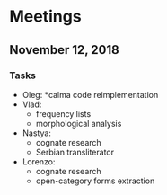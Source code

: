 
# Meetings

## November 12, 2018

### Tasks

* Oleg:
    *calma code reimplementation
* Vlad:
    * frequency lists
    * morphological analysis
* Nastya: 
    * cognate research
    * Serbian transliterator
* Lorenzo:
    * cognate research
    * open-category forms extraction
